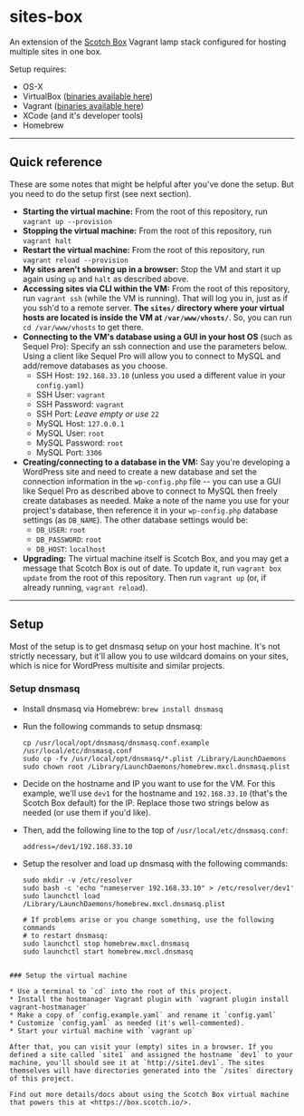 # sites-box

An extension of the [Scotch Box](https://box.scotch.io/) Vagrant lamp stack configured for hosting multiple sites in one box.

Setup requires:

* OS-X
* VirtualBox ([binaries available here](https://www.virtualbox.org/wiki/Downloads))
* Vagrant ([binaries available here](http://www.vagrantup.com/downloads.html))
* XCode (and it's developer tools)
* Homebrew

- - -

## Quick reference

These are some notes that might be helpful after you've done the setup. But you need to do the setup first (see next section).

* **Starting the virtual machine:** From the root of this repository, run `vagrant up --provision`
* **Stopping the virtual machine:** From the root of this repository, run `vagrant halt`
* **Restart the virtual machine:** From the root of this repository, run `vagrant reload --provision`
* **My sites aren't showing up in a browser:** Stop the VM and start it up again using `up` and `halt` as described above.
* **Accessing sites via CLI within the VM:** From the root of this repository, run `vagrant ssh` (while the VM is running). That will log you in, just as if you ssh'd to a remote server. **The `sites/` directory where your virtual hosts are located is inside the VM at `/var/www/vhosts/`**. So, you can run `cd /var/www/vhosts` to get there.
* **Connecting to the VM's database using a GUI in your host OS** (such as Sequel Pro): Specify an ssh connection and use the parameters below. Using a client like Sequel Pro will allow you to connect to MySQL and add/remove databases as you choose.
    * SSH Host: `192.168.33.10` (unless you used a different value in your `config.yaml`)
    * SSH User: `vagrant`
    * SSH Password: `vagrant`
    * SSH Port: *Leave empty or use* `22`
    * MySQL Host: `127.0.0.1`
    * MySQL User: `root`
    * MySQL Password: `root`
    * MySQL Port: `3306`
* **Creating/connecting to a database in the VM:** Say you're developing a WordPress site and need to create a new database and set the connection information in the `wp-config.php` file -- you can use a GUI like Sequel Pro as described above to connect to MySQL then freely create databases as needed. Make a note of the name you use for your project's database, then reference it in your `wp-config.php` database settings (as `DB_NAME`). The other database settings would be:
    * `DB_USER`: `root`
    * `DB_PASSWORD`: `root`
    * `DB_HOST`: `localhost`
* **Upgrading:** The virtual machine itself is Scotch Box, and you may get a message that Scotch Box is out of date. To update it, run `vagrant box update` from the root of this repository. Then run `vagrant up` (or, if already running, `vagrant reload`).

- - -

## Setup

Most of the setup is to get dnsmasq setup on your host machine. It's not strictly necessary, but it'll allow you to use wildcard domains on your sites, which is nice for WordPress multisite and similar projects.

### Setup dnsmasq

* Install dnsmasq via Homebrew: `brew install dnsmasq`
* Run the following commands to setup dnsmasq:

  ```
  cp /usr/local/opt/dnsmasq/dnsmasq.conf.example /usr/local/etc/dnsmasq.conf
  sudo cp -fv /usr/local/opt/dnsmasq/*.plist /Library/LaunchDaemons
  sudo chown root /Library/LaunchDaemons/homebrew.mxcl.dnsmasq.plist
  ```

* Decide on the hostname and IP you want to use for the VM. For this example, we'll use `dev1` for the hostname and `192.168.33.10` (that's the Scotch Box default) for the IP. Replace those two strings below as needed (or use them if you'd like).
* Then, add the following line to the top of `/usr/local/etc/dnsmasq.conf`:

  ```
  address=/dev1/192.168.33.10
  ```

* Setup the resolver and load up dnsmasq with the following commands:

  ```
  sudo mkdir -v /etc/resolver
  sudo bash -c 'echo "nameserver 192.168.33.10" > /etc/resolver/dev1'
  sudo launchctl load /Library/LaunchDaemons/homebrew.mxcl.dnsmasq.plist

  # If problems arise or you change something, use the following commands
  # to restart dnsmasq:
  sudo launchctl stop homebrew.mxcl.dnsmasq
  sudo launchctl start homebrew.mxcl.dnsmasq
 ```

### Setup the virtual machine

* Use a terminal to `cd` into the root of this project.
* Install the hostmanager Vagrant plugin with `vagrant plugin install vagrant-hostmanager`
* Make a copy of `config.example.yaml` and rename it `config.yaml`
* Customize `config.yaml` as needed (it's well-commented).
* Start your virtual machine with `vagrant up`

After that, you can visit your (empty) sites in a browser. If you defined a site called `site1` and assigned the hostname `dev1` to your machine, you'll should see it at `http://site1.dev1`. The sites themselves will have directories generated into the `/sites` directory of this project.

Find out more details/docs about using the Scotch Box virtual machine that powers this at <https://box.scotch.io/>.
